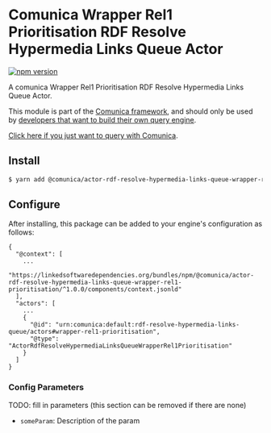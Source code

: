 # Comunica Wrapper Rel1 Prioritisation RDF Resolve Hypermedia Links Queue Actor

[![npm version](https://badge.fury.io/js/%40comunica%2Factor-rdf-resolve-hypermedia-links-queue-wrapper-rel1-prioritisation.svg)](https://www.npmjs.com/package/@comunica/actor-rdf-resolve-hypermedia-links-queue-wrapper-rel1-prioritisation)

A comunica Wrapper Rel1 Prioritisation RDF Resolve Hypermedia Links Queue Actor.

This module is part of the [Comunica framework](https://github.com/comunica/comunica),
and should only be used by [developers that want to build their own query engine](https://comunica.dev/docs/modify/).

[Click here if you just want to query with Comunica](https://comunica.dev/docs/query/).

## Install

```bash
$ yarn add @comunica/actor-rdf-resolve-hypermedia-links-queue-wrapper-rel1-prioritisation
```

## Configure

After installing, this package can be added to your engine's configuration as follows:
```text
{
  "@context": [
    ...
    "https://linkedsoftwaredependencies.org/bundles/npm/@comunica/actor-rdf-resolve-hypermedia-links-queue-wrapper-rel1-prioritisation/^1.0.0/components/context.jsonld"  
  ],
  "actors": [
    ...
    {
      "@id": "urn:comunica:default:rdf-resolve-hypermedia-links-queue/actors#wrapper-rel1-prioritisation",
      "@type": "ActorRdfResolveHypermediaLinksQueueWrapperRel1Prioritisation"
    }
  ]
}
```

### Config Parameters

TODO: fill in parameters (this section can be removed if there are none)

* `someParam`: Description of the param
